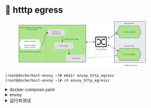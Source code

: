 # 🫡 htttp egress

<figure><img src="../../../.gitbook/assets/image (2) (1) (1) (1) (1) (1).png" alt=""><figcaption></figcaption></figure>

```
[root@dockerhost-envoy ~]# mkdir envoy_http_egress
[root@dockerhost-envoy ~]# cd envoy_http_egress/
```



<details>

<summary>docker-compose.yaml</summary>

```yaml
# vim docker-compose.yaml
# cat docker-compose.yaml
version: '3.3'
services:
  envoy:
    image: envoyproxy/envoy:v1.30.1
    volumes:
    - ./envoy.yaml:/etc/envoy/envoy.yaml
    networks:
      envoymesh:
        ipv4_address: 172.23.1.2
        aliases:
        - front-proxy
    depends_on:
    - webserver01
    - webserver02
  client:
    image: www.kubemsb.com/envoy/admin-toolbox:v1.0
    network_mode: "service:envoy"
    depends_on:
    - envoy
  webserver01:
    image: www.kubemsb.com/envoy/demoapp:v1.0
    hostname: webserver01
    networks:
      envoymesh:
        ipv4_address: 172.23.1.3
        aliases:
        - webserver01
  webserver02:
    image: www.kubemsb.com/envoy/demoapp:v1.0
    hostname: webserver02
    networks:
      envoymesh:
        ipv4_address: 172.23.1.4
        aliases:
        - webserver02
networks:
  envoymesh:
    driver: bridge
    ipam:
      config:
        - subnet: 172.23.1.0/24
```



</details>

<details>

<summary>envoy</summary>

```
# vim envoy.yaml
# cat envoy.yaml
```

<pre class="language-yaml"><code class="lang-yaml"><strong>static_resources:
</strong>  listeners:
  - name: listener_0
    address:
      socket_address: { address: 127.0.0.1, port_value: 80 }
    filter_chains:
    - filters:
      - name: envoy.filters.network.http_connection_manager
        typed_config:
          "@type": type.googleapis.com/envoy.extensions.filters.network.http_connection_manager.v3.HttpConnectionManager
          stat_prefix: ingress_http
          codec_type: AUTO
          route_config:
            name: local_route
            virtual_hosts:
            - name: web_service_1
              domains: ["*"]
              routes:
              - match: { prefix: "/" }
                route: { cluster: web_cluster }
          http_filters:
          - name: envoy.filters.http.router
            typed_config:
              "@type": type.googleapis.com/envoy.extensions.filters.http.router.v3.Router
  clusters:
  - name: web_cluster
    connect_timeout: 0.25s
    type: STATIC
    lb_policy: ROUND_ROBIN
    load_assignment:
      cluster_name: web_cluster
      endpoints:
      - lb_endpoints:
        - endpoint:
            address:
              socket_address: { address: 172.23.1.3, port_value: 80 }
        - endpoint:
            address:
              socket_address: { address: 172.23.1.4, port_value: 80 }
</code></pre>

![](<../../../.gitbook/assets/image (6) (1).png>)

</details>

<details>

<summary>运行并测试</summary>

docker-compose up

```bash
# docker-compose up
[+] Running 3/3
 ✔ client 2 layers [⣿⣿]      0B/0B      Pulled                                             0.9s
   ✔ c9b1b535fdd9 Already exists                                                           0.0s
   ✔ 1de2c4c6c672 Pull complete                                                            0.1s
[+] Running 5/3
 ✔ Network envoy_http_egress_envoymesh        Cre...                                       0.0s
 ✔ Container envoy_http_egress-webserver02-1  Created                                      0.1s
 ✔ Container envoy_http_egress-webserver01-1  Created                                      0.1s
 ✔ Container envoy_http_egress-envoy-1        Cre...                                       0.0s
 ✔ Container envoy_http_egress-client-1       Cr...                                        0.0s
Attaching to client-1, envoy-1, webserver01-1, webserver02-1
webserver01-1  |  * Running on http://0.0.0.0:80/ (Press CTRL+C to quit)
webserver02-1  |  * Running on http://0.0.0.0:80/ (Press CTRL+C to quit)
```

```powershell
[root@dockerhost-envoy ~]# docker ps
CONTAINER ID   IMAGE                                      COMMAND                   CREATED          STATUS          PORTS       NAMES
f66cee88e26a   www.kubemsb.com/envoy/admin-toolbox:v1.0   "/bin/sh -c 'sleep 9…"   42 seconds ago   Up 41 seconds               envoy_http_egress-client-1
422fe27d14a3   envoyproxy/envoy:v1.30.1                   "/docker-entrypoint.…"   42 seconds ago   Up 41 seconds   10000/tcp   envoy_http_egress-envoy-1
a8a96135975d   www.kubemsb.com/envoy/demoapp:v1.0         "/bin/sh -c 'python3…"   42 seconds ago   Up 41 seconds               envoy_http_egress-webserver01-1
b6698f0eefad   www.kubemsb.com/envoy/demoapp:v1.0         "/bin/sh -c 'python3…"   42 seconds ago   Up 41 seconds               envoy_http_egress-webserver02-1
```

```powershell
[root@dockerhost-envoy ~]# docker exec -it envoy_http_egress-client-1  /bin/sh

[root@422fe27d14a3 /]# cat /etc/hosts
127.0.0.1       localhost
::1     localhost ip6-localhost ip6-loopback
fe00::0 ip6-localnet
ff00::0 ip6-mcastprefix
ff02::1 ip6-allnodes
ff02::2 ip6-allrouters
172.23.1.2      422fe27d14a3

[root@422fe27d14a3 /]# curl http://127.0.0.1
demoapp v1.0 !! ClientIP: 172.23.1.2, ServerName: webserver01, ServerIP: 172.23.1.3!

[root@422fe27d14a3 /]# curl http://127.0.0.1
demoapp v1.0 !! ClientIP: 172.23.1.2, ServerName: webserver02, ServerIP: 172.23.1.4!
```

</details>
